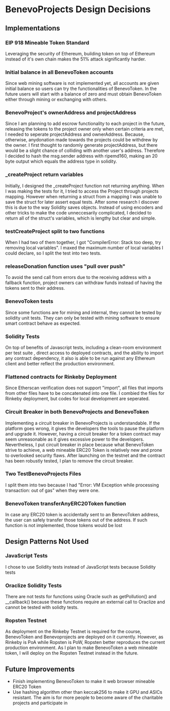 # BenevoProjects Design Decisions

## Implementations
### EIP 918 Mineable Token Standard
Leveraging the security of Ethereum, building token on top of Ethereum instead of it's own chain makes the 51% attack significantly harder.

### Initial balance in all BenevoToken accounts
Since web mining software is not implemented yet, all accounts are given initial balance so users can try the functionalities of BenevoToken. In the future users will start with a balance of zero and must obtain BenevoToken either through mining or exchanging with others.

### BenevoProject's ownerAddress and projectAddress
Since I am planning to add escrow functionality to each project in the future, releasing the tokens to the project owner only when certain criteria are met, I needed to seperate projectAddress and ownerAddress. Because, otherwise, anydonation made towards the projects could be withdrew by the owner. I first thought to randomly generate projectAddress, but there would be a slight chance of colliding with another user's address. Therefore I decided to hash the msg.sender address with ripemd160, making an 20 byte output which equals the address type in solidity.

### _createProject return variables
Initially, I designed the _createProject function not returning anything. When I was making the tests for it, I tried to access the Project through projects mapping. However when returning a struct from a mapping I was unable to save the struct for later assert equal tests. After some research I discover this is due to the way Solidity saves objects. Instead of using encoders and other tricks to make the code unneccesarily complicated, I decided to return all of the struct's variables, which is lengthy but clear and simple.

### testCreateProject split to two functions
When I had two of them together, I got "CompilerError: Stack too deep, try removing local variables".
I maxed the maximum number of local variables I could declare, so I split the test into two tests.

### releaseDonation function uses "pull over push"
To avoid the send call from errors due to the receiving address with a fallback function, project owners can withdraw funds instead of having the tokens sent to their address.

### BenevoToken tests
Since some functions are for mining and internal, they cannot be tested by solidity unit tests. They can only be tested with mining software to ensure smart contract behave as expected.

### Solidity Tests
On top of benefits of Javascript tests, including a clean-room environment per test suite , direct access to  deployed contracts, and the ability to import any contract dependency, it also is able to be run against any Ethereum client and better reflect the production environment.

### Flattened contracts for Rinkeby Deployment
Since Etherscan verification does not support "import", all files that imports from other files have to be concatenated into one file.
I combied the files for Rinkeby deployment, but codes for local development are seperated.

### Circuit Breaker in both BenevoProjects and BenevoToken
Implementing a circuit breaker in BenevoProjects is understandable. If the platform goes wrong, it gives the developers the tools to pause the platform and upgrade it. However, having a circuit breaker for a token contract may seem unreasonable as it gives excessive power to the developers. Nevertheless, I put circuit breaker in place because what BenevoToken strive to achieve, a web mineable ERC20 Token is relatively new and prone to overlooked security flaws. After launching on the testnet and the contract has been robustly tested, I plan to remove the circuit breaker.

### Two TestBenevoProjects Files
I split them into two because I had "Error: VM Exception while processing transaction: out of gas" when they were one.

### BenevoToken transferAnyERC20Token function
In case any ERC20 token is accidentally sent to an BenevoToken address, the user can safely transfer those tokens out of the address. If such function is not implemented, those tokens would be lost

## Design Patterns Not Used

### JavaScript Tests
I chose to use Solidity tests instead of JavaScript tests because Solidity tests

### Oraclize Solidity Tests
There are not tests for functions using Oracle such as getPollution() and __callback() because these functions require an external call to Oraclize and cannot be tested with solidty tests.

### Ropsten Testnet
As deployment on the Rinkeby Testnet is required for the course, BenevoToken and Benevoprojects are deployed on it currently. However, as Rinkeby is PoA while Ropsten is PoW, Ropsten better reproduces the current production environment. As I plan to make BenevoToken a web mineable token, I will deploy on the Ropsten Testnet instead in the future.

## Future Improvements
- Finish implementing BenevoToken to make it web browser mineable ERC20 Token
- Use hashing algorithm other than keccak256 to make it GPU and ASICs resistant. The aim is for more people to become aware of the charitable projects and participate in 